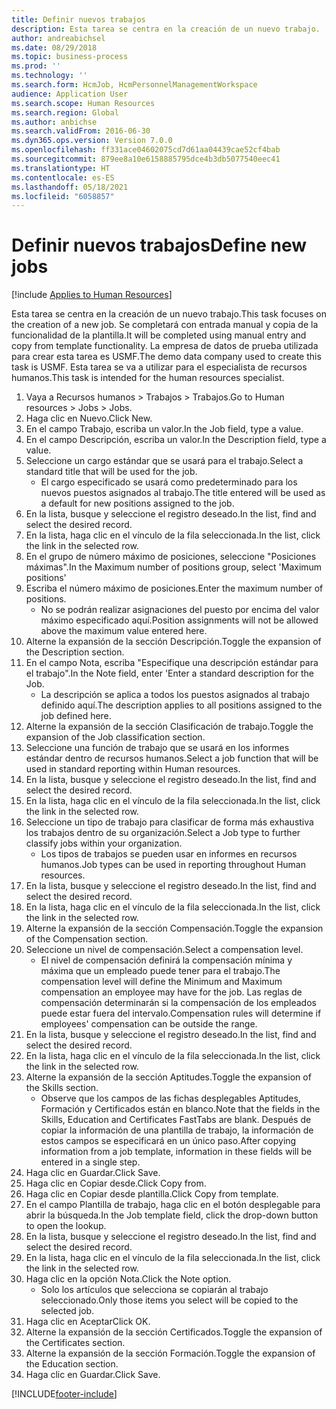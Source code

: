 ```yaml
---
title: Definir nuevos trabajos
description: Esta tarea se centra en la creación de un nuevo trabajo.
author: andreabichsel
ms.date: 08/29/2018
ms.topic: business-process
ms.prod: ''
ms.technology: ''
ms.search.form: HcmJob, HcmPersonnelManagementWorkspace
audience: Application User
ms.search.scope: Human Resources
ms.search.region: Global
ms.author: anbichse
ms.search.validFrom: 2016-06-30
ms.dyn365.ops.version: Version 7.0.0
ms.openlocfilehash: ff331ace04602075cd7d61aa04439cae52cf4bab
ms.sourcegitcommit: 879ee8a10e6158885795dce4b3db5077540eec41
ms.translationtype: HT
ms.contentlocale: es-ES
ms.lasthandoff: 05/18/2021
ms.locfileid: "6058857"
---
```

# <a name="define-new-jobs"></a><span data-ttu-id="d3364-103">Definir nuevos trabajos</span><span class="sxs-lookup"><span data-stu-id="d3364-103">Define new jobs</span></span>

[!include [Applies to Human Resources](../includes/applies-to-hr.md)]



<span data-ttu-id="d3364-104">Esta tarea se centra en la creación de un nuevo trabajo.</span><span class="sxs-lookup"><span data-stu-id="d3364-104">This task focuses on the creation of a new job.</span></span> <span data-ttu-id="d3364-105">Se completará con entrada manual y copia de la funcionalidad de la plantilla.</span><span class="sxs-lookup"><span data-stu-id="d3364-105">It will be completed using manual entry and copy from template functionality.</span></span> <span data-ttu-id="d3364-106">La empresa de datos de prueba utilizada para crear esta tarea es USMF.</span><span class="sxs-lookup"><span data-stu-id="d3364-106">The demo data company used to create this task is USMF.</span></span> <span data-ttu-id="d3364-107">Esta tarea se va a utilizar para el especialista de recursos humanos.</span><span class="sxs-lookup"><span data-stu-id="d3364-107">This task is intended for the human resources specialist.</span></span>

1. <span data-ttu-id="d3364-108">Vaya a Recursos humanos > Trabajos > Trabajos.</span><span class="sxs-lookup"><span data-stu-id="d3364-108">Go to Human resources > Jobs > Jobs.</span></span>
2. <span data-ttu-id="d3364-109">Haga clic en Nuevo.</span><span class="sxs-lookup"><span data-stu-id="d3364-109">Click New.</span></span>
3. <span data-ttu-id="d3364-110">En el campo Trabajo, escriba un valor.</span><span class="sxs-lookup"><span data-stu-id="d3364-110">In the Job field, type a value.</span></span>
4. <span data-ttu-id="d3364-111">En el campo Descripción, escriba un valor.</span><span class="sxs-lookup"><span data-stu-id="d3364-111">In the Description field, type a value.</span></span>
5. <span data-ttu-id="d3364-112">Seleccione un cargo estándar que se usará para el trabajo.</span><span class="sxs-lookup"><span data-stu-id="d3364-112">Select a standard title that will be used for the job.</span></span> 
    * <span data-ttu-id="d3364-113">El cargo especificado se usará como predeterminado para los nuevos puestos asignados al trabajo.</span><span class="sxs-lookup"><span data-stu-id="d3364-113">The title entered will be used as a default for new positions assigned to the job.</span></span>  
6. <span data-ttu-id="d3364-114">En la lista, busque y seleccione el registro deseado.</span><span class="sxs-lookup"><span data-stu-id="d3364-114">In the list, find and select the desired record.</span></span>
7. <span data-ttu-id="d3364-115">En la lista, haga clic en el vínculo de la fila seleccionada.</span><span class="sxs-lookup"><span data-stu-id="d3364-115">In the list, click the link in the selected row.</span></span>
8. <span data-ttu-id="d3364-116">En el grupo de número máximo de posiciones, seleccione "Posiciones máximas".</span><span class="sxs-lookup"><span data-stu-id="d3364-116">In the Maximum number of positions group, select 'Maximum positions'</span></span>
9. <span data-ttu-id="d3364-117">Escriba el número máximo de posiciones.</span><span class="sxs-lookup"><span data-stu-id="d3364-117">Enter the maximum number of positions.</span></span> 
    * <span data-ttu-id="d3364-118">No se podrán realizar asignaciones del puesto por encima del valor máximo especificado aquí.</span><span class="sxs-lookup"><span data-stu-id="d3364-118">Position assignments will not be allowed above the maximum value entered here.</span></span>  
10. <span data-ttu-id="d3364-119">Alterne la expansión de la sección Descripción.</span><span class="sxs-lookup"><span data-stu-id="d3364-119">Toggle the expansion of the Description section.</span></span>
11. <span data-ttu-id="d3364-120">En el campo Nota, escriba "Especifique una descripción estándar para el trabajo".</span><span class="sxs-lookup"><span data-stu-id="d3364-120">In the Note field, enter 'Enter a standard description for the Job.</span></span>
    * <span data-ttu-id="d3364-121">La descripción se aplica a todos los puestos asignados al trabajo definido aquí.</span><span class="sxs-lookup"><span data-stu-id="d3364-121">The description applies to all positions assigned to the job defined here.</span></span>  
12. <span data-ttu-id="d3364-122">Alterne la expansión de la sección Clasificación de trabajo.</span><span class="sxs-lookup"><span data-stu-id="d3364-122">Toggle the expansion of the Job classification section.</span></span>
13. <span data-ttu-id="d3364-123">Seleccione una función de trabajo que se usará en los informes estándar dentro de recursos humanos.</span><span class="sxs-lookup"><span data-stu-id="d3364-123">Select a job function that will be used in standard reporting within Human resources.</span></span>
14. <span data-ttu-id="d3364-124">En la lista, busque y seleccione el registro deseado.</span><span class="sxs-lookup"><span data-stu-id="d3364-124">In the list, find and select the desired record.</span></span>
15. <span data-ttu-id="d3364-125">En la lista, haga clic en el vínculo de la fila seleccionada.</span><span class="sxs-lookup"><span data-stu-id="d3364-125">In the list, click the link in the selected row.</span></span>
16. <span data-ttu-id="d3364-126">Seleccione un tipo de trabajo para clasificar de forma más exhaustiva los trabajos dentro de su organización.</span><span class="sxs-lookup"><span data-stu-id="d3364-126">Select a Job type to further classify jobs within your organization.</span></span> 
    * <span data-ttu-id="d3364-127">Los tipos de trabajos se pueden usar en informes en recursos humanos.</span><span class="sxs-lookup"><span data-stu-id="d3364-127">Job types can be used in reporting throughout Human resources.</span></span>  
17. <span data-ttu-id="d3364-128">En la lista, busque y seleccione el registro deseado.</span><span class="sxs-lookup"><span data-stu-id="d3364-128">In the list, find and select the desired record.</span></span>
18. <span data-ttu-id="d3364-129">En la lista, haga clic en el vínculo de la fila seleccionada.</span><span class="sxs-lookup"><span data-stu-id="d3364-129">In the list, click the link in the selected row.</span></span>
19. <span data-ttu-id="d3364-130">Alterne la expansión de la sección Compensación.</span><span class="sxs-lookup"><span data-stu-id="d3364-130">Toggle the expansion of the Compensation section.</span></span>
20. <span data-ttu-id="d3364-131">Seleccione un nivel de compensación.</span><span class="sxs-lookup"><span data-stu-id="d3364-131">Select a compensation level.</span></span>
    * <span data-ttu-id="d3364-132">El nivel de compensación definirá la compensación mínima y máxima que un empleado puede tener para el trabajo.</span><span class="sxs-lookup"><span data-stu-id="d3364-132">The compensation level will define the Minimum and Maximum compensation an employee may have for the job.</span></span> <span data-ttu-id="d3364-133">Las reglas de compensación determinarán si la compensación de los empleados puede estar fuera del intervalo.</span><span class="sxs-lookup"><span data-stu-id="d3364-133">Compensation rules will determine if employees' compensation can be outside the range.</span></span>  
21. <span data-ttu-id="d3364-134">En la lista, busque y seleccione el registro deseado.</span><span class="sxs-lookup"><span data-stu-id="d3364-134">In the list, find and select the desired record.</span></span>
22. <span data-ttu-id="d3364-135">En la lista, haga clic en el vínculo de la fila seleccionada.</span><span class="sxs-lookup"><span data-stu-id="d3364-135">In the list, click the link in the selected row.</span></span>
23. <span data-ttu-id="d3364-136">Alterne la expansión de la sección Aptitudes.</span><span class="sxs-lookup"><span data-stu-id="d3364-136">Toggle the expansion of the Skills section.</span></span>
    * <span data-ttu-id="d3364-137">Observe que los campos de las fichas desplegables Aptitudes, Formación y Certificados están en blanco.</span><span class="sxs-lookup"><span data-stu-id="d3364-137">Note that the fields in the Skills, Education and Certificates FastTabs are blank.</span></span> <span data-ttu-id="d3364-138">Después de copiar la información de una plantilla de trabajo, la información de estos campos se especificará en un único paso.</span><span class="sxs-lookup"><span data-stu-id="d3364-138">After copying information from a job template, information in these fields will be entered in a single step.</span></span>   
24. <span data-ttu-id="d3364-139">Haga clic en Guardar.</span><span class="sxs-lookup"><span data-stu-id="d3364-139">Click Save.</span></span>
25. <span data-ttu-id="d3364-140">Haga clic en Copiar desde.</span><span class="sxs-lookup"><span data-stu-id="d3364-140">Click Copy from.</span></span>
26. <span data-ttu-id="d3364-141">Haga clic en Copiar desde plantilla.</span><span class="sxs-lookup"><span data-stu-id="d3364-141">Click Copy from template.</span></span>
27. <span data-ttu-id="d3364-142">En el campo Plantilla de trabajo, haga clic en el botón desplegable para abrir la búsqueda.</span><span class="sxs-lookup"><span data-stu-id="d3364-142">In the Job template field, click the drop-down button to open the lookup.</span></span>
28. <span data-ttu-id="d3364-143">En la lista, busque y seleccione el registro deseado.</span><span class="sxs-lookup"><span data-stu-id="d3364-143">In the list, find and select the desired record.</span></span>
29. <span data-ttu-id="d3364-144">En la lista, haga clic en el vínculo de la fila seleccionada.</span><span class="sxs-lookup"><span data-stu-id="d3364-144">In the list, click the link in the selected row.</span></span>
30. <span data-ttu-id="d3364-145">Haga clic en la opción Nota.</span><span class="sxs-lookup"><span data-stu-id="d3364-145">Click the Note option.</span></span>
    * <span data-ttu-id="d3364-146">Solo los artículos que selecciona se copiarán al trabajo seleccionado.</span><span class="sxs-lookup"><span data-stu-id="d3364-146">Only those items you select will be copied to the selected job.</span></span>    
31. <span data-ttu-id="d3364-147">Haga clic en Aceptar</span><span class="sxs-lookup"><span data-stu-id="d3364-147">Click OK.</span></span>
32. <span data-ttu-id="d3364-148">Alterne la expansión de la sección Certificados.</span><span class="sxs-lookup"><span data-stu-id="d3364-148">Toggle the expansion of the Certificates section.</span></span>
33. <span data-ttu-id="d3364-149">Alterne la expansión de la sección Formación.</span><span class="sxs-lookup"><span data-stu-id="d3364-149">Toggle the expansion of the Education section.</span></span>
34. <span data-ttu-id="d3364-150">Haga clic en Guardar.</span><span class="sxs-lookup"><span data-stu-id="d3364-150">Click Save.</span></span>



[!INCLUDE[footer-include](../includes/footer-banner.md)]